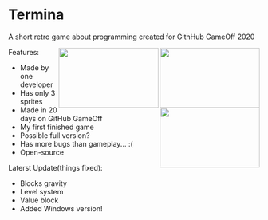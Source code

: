 # Termina
A short retro game about programming created for GithHub GameOff 2020

<img align="right" width="200" height="120" src="https://img.itch.zone/aW1hZ2UvODQwMDYzLzQ3MTAwMjEucG5n/347x500/%2F%2BBm%2Fm.png">
<img align="right" width="200" height="120" src="https://img.itch.zone/aW1hZ2UvODQwMDYzLzQ3MTAwMjAucG5n/347x500/6fAPhs.png">
<img align="right" width="200" height="120" src="https://img.itch.zone/aW1hZ2UvODQwMDYzLzQ3Mzc1OTcucG5n/347x500/O5K2qQ.png">

Features:
  * Made by one developer
  * Has only 3 sprites
  * Made in 20 days on GitHub GameOff
  * My first finished game
  * Possible full version?
  * Has more bugs than gameplay... :(
  * Open-source

Laterst Update(things fixed):
  * Blocks gravity
  * Level system
  * Value block
  * Added Windows version!

